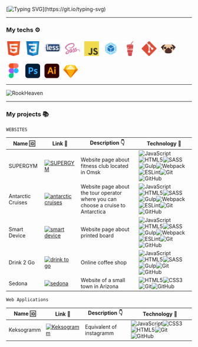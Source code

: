 [![Typing SVG](https://readme-typing-svg.demolab.com?font=Montserrat&size=60&duration=3500&pause=500&color=FCAB00&center=true&multiline=true&width=1000&height=250&lines=Hello+World!+I'm+Roman.;Welcome+to+my+GitHub+profile.;I+am+a+junior+frontend+developer.)](https://git.io/typing-svg)

<hr/>

### My techs ⚙️
<div>
    <img src='img/icons/HTML.svg' title='HTML' alt='HTML' width='40'>&nbsp;&nbsp;
    <img src='img/icons/CSS.svg' title='CSS' alt='CSS' width='40'>&nbsp;&nbsp;
    <img src='img/icons/Less.svg' title='Less' alt='Less' width='45'>&nbsp;&nbsp;
    <img src='img/icons/SASS.svg' title='SASS / SCSS' alt='SASS / SCSS' width='40'>&nbsp;&nbsp;
    <img src='img/icons/Javascript.svg' title='JavaScript' alt='JavaScript' width='40'>&nbsp;&nbsp;
    <img src='img/icons/Webpack.svg' title='Webpack' alt='Webpack' width='40'>&nbsp;&nbsp;
    <img src='img/icons/Gulp.svg' title='Gulp' alt='Gulp' width='40'>&nbsp;&nbsp;
    <img src='img/icons/Git.svg' title='Git' alt='Git' width='40'>&nbsp;&nbsp;
    <img src='img/icons/PUG.svg' title='PUG' alt='PUG' width='40'>&nbsp;&nbsp;
    <br/><br/>
    <img src='img/icons/Figma.svg' title='Figma' alt='Figma' width='40'>&nbsp;&nbsp;
    <img src='img/icons/Adobe_Photoshop_CC.svg' title='Photoshop' alt='Photoshop' width='40'>&nbsp;&nbsp;
    <img src='img/icons/Adobe_Illustrator_CC.svg' title='Illustrator' alt='Illustrator' width='40'>&nbsp;&nbsp;
    <img src='img/icons/Sketch.svg' title='Sketch' alt='Sketch' width='40'>
    <br />
</div>
<hr/>

<div>
    <img height="180em" src="https://github-readme-stats.vercel.app/api/top-langs/?username=RookHeaven&langs_count=8&theme=flag-india" alt=RookHeaven />
</div>


<hr/>

### My projects 📚

 ```sh
 WEBSITES 
```
| Name :id:  | Link :link: | Description :point_down: | Technology :hammer: | 
| ------ | ------ | ------ | ------ | 
| SUPERGYM |  [![SUPERGYM](https://i.ibb.co/YkknM3H/fitness.png)](https://rookheaven.github.io/Supergym/) | Website page about fitness club located in Omsk  | ![JavaScript](https://img.shields.io/badge/javascript-%23323330.svg?style=for-the-badge&logo=javascript&logoColor=%23F7DF1E)![HTML5](https://img.shields.io/badge/html5-%23E34F26.svg?style=for-the-badge&logo=html5&logoColor=white)![SASS](https://img.shields.io/badge/SASS-hotpink.svg?style=for-the-badge&logo=SASS&logoColor=white)![Gulp](https://img.shields.io/badge/GULP-%23CF4647.svg?style=for-the-badge&logo=gulp&logoColor=white)![Webpack](https://img.shields.io/badge/webpack-%238DD6F9.svg?style=for-the-badge&logo=webpack&logoColor=black)![ESLint](https://img.shields.io/badge/ESLint-4B3263?style=for-the-badge&logo=eslint&logoColor=white)![Git](https://img.shields.io/badge/git-%23F05033.svg?style=for-the-badge&logo=git&logoColor=white)![GitHub](https://img.shields.io/badge/github-%23121011.svg?style=for-the-badge&logo=github&logoColor=white) |
| Antarctic Cruises| [![antarctic cruises](https://i.ibb.co/0X10kbR/antarctic.png)](https://rookheaven.github.io/Antarctic/) | Website page about the tour operator where you can choose a cruise to Antarctica | ![JavaScript](https://img.shields.io/badge/javascript-%23323330.svg?style=for-the-badge&logo=javascript&logoColor=%23F7DF1E)![HTML5](https://img.shields.io/badge/html5-%23E34F26.svg?style=for-the-badge&logo=html5&logoColor=white)![SASS](https://img.shields.io/badge/SASS-hotpink.svg?style=for-the-badge&logo=SASS&logoColor=white)![Gulp](https://img.shields.io/badge/GULP-%23CF4647.svg?style=for-the-badge&logo=gulp&logoColor=white)![Webpack](https://img.shields.io/badge/webpack-%238DD6F9.svg?style=for-the-badge&logo=webpack&logoColor=black)![ESLint](https://img.shields.io/badge/ESLint-4B3263?style=for-the-badge&logo=eslint&logoColor=white)![Git](https://img.shields.io/badge/git-%23F05033.svg?style=for-the-badge&logo=git&logoColor=white)![GitHub](https://img.shields.io/badge/github-%23121011.svg?style=for-the-badge&logo=github&logoColor=white) |
| Smart Device | [![smart device](https://i.ibb.co/7p4rqzQ/smart-device.png)](https://rookheaven.github.io/Smart_device/) | Website page about printed board | ![JavaScript](https://img.shields.io/badge/javascript-%23323330.svg?style=for-the-badge&logo=javascript&logoColor=%23F7DF1E)![HTML5](https://img.shields.io/badge/html5-%23E34F26.svg?style=for-the-badge&logo=html5&logoColor=white)![SASS](https://img.shields.io/badge/SASS-hotpink.svg?style=for-the-badge&logo=SASS&logoColor=white)![Gulp](https://img.shields.io/badge/GULP-%23CF4647.svg?style=for-the-badge&logo=gulp&logoColor=white)![Webpack](https://img.shields.io/badge/webpack-%238DD6F9.svg?style=for-the-badge&logo=webpack&logoColor=black)![ESLint](https://img.shields.io/badge/ESLint-4B3263?style=for-the-badge&logo=eslint&logoColor=white)![Git](https://img.shields.io/badge/git-%23F05033.svg?style=for-the-badge&logo=git&logoColor=white)![GitHub](https://img.shields.io/badge/github-%23121011.svg?style=for-the-badge&logo=github&logoColor=white)|
| Drink 2 Go |  [![drink to go](https://i.ibb.co/G9mL7g1/Drink2Go.png)](https://rookheaven.github.io/Drink2Go/) | Online coffee shop | ![JavaScript](https://img.shields.io/badge/javascript-%23323330.svg?style=for-the-badge&logo=javascript&logoColor=%23F7DF1E)![HTML5](https://img.shields.io/badge/html5-%23E34F26.svg?style=for-the-badge&logo=html5&logoColor=white)![SASS](https://img.shields.io/badge/SASS-hotpink.svg?style=for-the-badge&logo=SASS&logoColor=white)![Gulp](https://img.shields.io/badge/GULP-%23CF4647.svg?style=for-the-badge&logo=gulp&logoColor=white)![Git](https://img.shields.io/badge/git-%23F05033.svg?style=for-the-badge&logo=git&logoColor=white)![GitHub](https://img.shields.io/badge/github-%23121011.svg?style=for-the-badge&logo=github&logoColor=white) |
| Sedona | [![sedona](https://i.ibb.co/YPHLZFr/sedona.png)](https://rookheaven.github.io/Sedona/)  | Website of a small town in Arizona | ![HTML5](https://img.shields.io/badge/html5-%23E34F26.svg?style=for-the-badge&logo=html5&logoColor=white)![CSS3](https://img.shields.io/badge/css3-%231572B6.svg?style=for-the-badge&logo=css3&logoColor=white)![Git](https://img.shields.io/badge/git-%23F05033.svg?style=for-the-badge&logo=git&logoColor=white)![GitHub](https://img.shields.io/badge/github-%23121011.svg?style=for-the-badge&logo=github&logoColor=white) |

 ```sh
 Web Applications 
```
| Name :id:  | Link :link: | Description :point_down: | Technology :hammer: | 
| ------ | ------ | ------ | ------ |
| Keksogramm |  [![Keksogramm](https://i.ibb.co/cJLwTFW/Keksogramm.png)](https://rookheaven.github.io/Keksogram/) | Equivalent of instagramm | ![JavaScript](https://img.shields.io/badge/javascript-%23323330.svg?style=for-the-badge&logo=javascript&logoColor=%23F7DF1E)![CSS3](https://img.shields.io/badge/css3-%231572B6.svg?style=for-the-badge&logo=css3&logoColor=white)![HTML5](https://img.shields.io/badge/html5-%23E34F26.svg?style=for-the-badge&logo=html5&logoColor=white)![Git](https://img.shields.io/badge/git-%23F05033.svg?style=for-the-badge&logo=git&logoColor=white)![GitHub](https://img.shields.io/badge/github-%23121011.svg?style=for-the-badge&logo=github&logoColor=white) |
